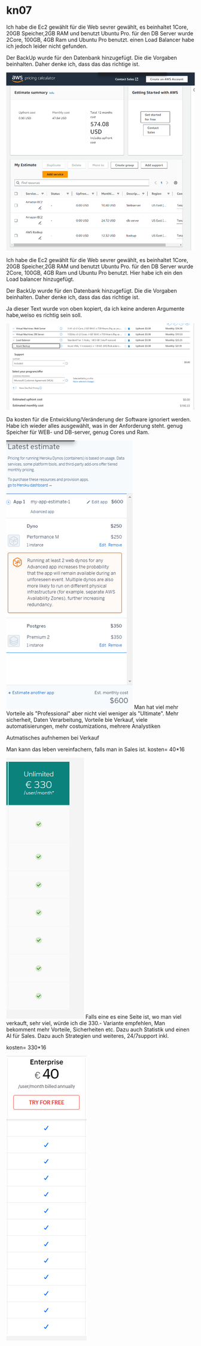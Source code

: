 # kn07

Ich habe die Ec2 gewählt für die Web sevrer gewählt, es beinhaltet 1Core, 20GB Speicher,2GB RAM  und benutzt Ubuntu Pro.
für den DB Server wurde 2Core, 100GB, 4GB Ram und Ubuntu Pro benutzt.
einen Load Balancer habe ich jedoch leider nicht gefunden. 

Der BackUp wurde für den Datenbank hinzugefügt. Die die Vorgaben beinhalten.
Daher denke ich, dass das das richtige ist.

<img src="./images/awsaufgabe a.png">

Ich habe die Ec2 gewählt für die Web sevrer gewählt, es beinhaltet 1Core, 20GB Speicher,2GB RAM  und benutzt Ubuntu Pro.
für den DB Server wurde 2Core, 100GB, 4GB Ram und Ubuntu Pro benutzt.
Hier habe ich ein den Load balancer hinzugefügt.

Der BackUp wurde für den Datenbank hinzugefügt. Die die Vorgaben beinhalten.
Daher denke ich, dass das das richtige ist.

Ja dieser Text wurde von oben kopiert, da ich keine anderen Argumente habe,weiso es richtig sein soll.

<img src="./images/azure.png">

Da kosten für die Entwicklung/Veränderung der
Software ignoriert werden. Habe ich wieder alles ausgewählt, was in der Anforderung steht.
genug Speicher für WEB- und DB-server, genug Cores und Ram.

<img src="./images/a2.png">
Man hat viel mehr Vorteile als "Professional" aber nicht viel weniger als "Ultimate".
Mehr sicherheit, Daten Verarbeitung, Vorteile bie Verkauf, viele automatisierungen, mehr costumizations, mehrere Analystiken

Autmatisches aufnhemen bei Verkauf

Man kann das leben vereinfachern, falls man in Sales ist.
kosten= 40*16


<img src="./images/A3salesfoce.png">
Falls eine es eine Seite ist, wo man viel verkauft, sehr viel, würde ich die 330.- Variante empfehlen, Man bekomment mehr Vorteile, Sicherheiten etc. Dazu auch Statistik und einen AI für Sales.
Dazu auch Strategien und weiteres, 24/7support inkl.

kosten= 330*16

<img src="./images/a3zoho.png">




